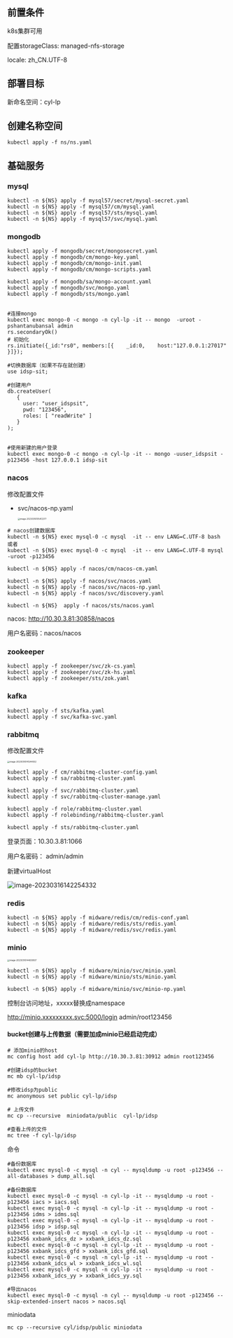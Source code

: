 ## 前置条件

k8s集群可用

配置storageClass: managed-nfs-storage

locale: zh_CN.UTF-8



## 部署目标

新命名空间：cyl-lp



## 创建名称空间

```
kubectl apply -f ns/ns.yaml
```

## 基础服务

### mysql

```
kubectl -n ${NS} apply -f mysql57/secret/mysql-secret.yaml
kubectl -n ${NS} apply -f mysql57/cm/mysql.yaml
kubectl -n ${NS} apply -f mysql57/sts/mysql.yaml
kubectl -n ${NS} apply -f mysql57/svc/mysql.yaml
```

### mongodb

```
kubectl apply -f mongodb/secret/mongosecret.yaml
kubectl apply -f mongodb/cm/mongo-key.yaml
kubectl apply -f mongodb/cm/mongo-init.yaml
kubectl apply -f mongodb/cm/mongo-scripts.yaml

kubectl apply -f mongodb/sa/mongo-account.yaml
kubectl apply -f mongodb/svc/mongo.yaml
kubectl apply -f mongodb/sts/mongo.yaml


#连接mongo
kubectl exec mongo-0 -c mongo -n cyl-lp -it -- mongo  -uroot -pshantanubansal admin
rs.secondaryOk()
# 初始化
rs.initiate({_id:"rs0", members:[{    _id:0,    host:"127.0.0.1:27017" }]});

#切换数据库（如果不存在就创建）
use idsp-sit;

#创建用户
db.createUser(
   {
     user: "user_idspsit",
     pwd: "123456",
     roles: [ "readWrite" ]
   }
);


#使用新建的用户登录
kubectl exec mongo-0 -c mongo -n cyl-lp -it -- mongo -uuser_idspsit -p123456 -host 127.0.0.1 idsp-sit
```

### nacos

修改配置文件

- svc/nacos-np.yaml

  <img src="./assets/image-20230316105412377-8935256.png" alt="image-20230316105412377" style="zoom: 33%;" />

```
# nacos创建数据库
kubectl -n ${NS} exec mysql-0 -c mysql  -it -- env LANG=C.UTF-8 bash
或者
kubectl -n ${NS} exec mysql-0 -c mysql  -it -- env LANG=C.UTF-8 mysql -uroot -p123456

kubectl -n ${NS} apply -f nacos/cm/nacos-cm.yaml

kubectl -n ${NS} apply -f nacos/svc/nacos.yaml
kubectl -n ${NS} apply -f nacos/svc/nacos-np.yaml
kubectl -n ${NS} apply -f nacos/svc/discovery.yaml

kubectl -n ${NS}  apply -f nacos/sts/nacos.yaml

```

nacos: http://10.30.3.81:30858/nacos

用户名密码：nacos/nacos



### zookeeper

```
kubectl apply -f zookeeper/svc/zk-cs.yaml
kubectl apply -f zookeeper/svc/zk-hs.yaml
kubectl apply -f zookeeper/sts/zok.yaml

```

### kafka

```
kubectl apply -f sts/kafka.yaml
kubectl apply -f svc/kafka-svc.yaml
```

### rabbitmq

修改配置文件

<img src="./assets/image-20230316141244932-8947166.png" alt="image-20230316141244932" style="zoom:33%;" />

```
kubectl apply -f cm/rabbitmq-cluster-config.yaml
kubectl apply -f sa/rabbitmq-cluster.yaml

kubectl apply -f svc/rabbitmq-cluster.yaml
kubectl apply -f svc/rabbitmq-cluster-manage.yaml

kubectl apply -f role/rabbitmq-cluster.yaml
kubectl apply -f rolebinding/rabbitmq-cluster.yaml

kubectl apply -f sts/rabbitmq-cluster.yaml
```



登录页面：10.30.3.81:1066

用户名密码：  admin/admin



新建virtualHost

![image-20230316142254332](./assets/image-20230316142254332-8947775.png)

### redis

```
kubectl -n ${NS} apply -f midware/redis/cm/redis-conf.yaml
kubectl -n ${NS} apply -f midware/redis/sts/redis.yaml
kubectl -n ${NS} apply -f midware/redis/svc/redis.yaml
```

### minio

<img src="./assets/image-20230316144839507-8949321.png" alt="image-20230316144839507" style="zoom:33%;" />

```
kubectl -n ${NS} apply -f midware/minio/svc/minio.yaml
kubectl -n ${NS} apply -f midware/minio/sts/minio.yaml

kubectl -n ${NS} apply -f midware/minio/svc/minio-np.yaml
```



控制台访问地址，xxxxx替换成namespace

http://minio.xxxxxxxxx.svc:5000/login
admin/root123456



#### bucket创建与上传数据（需要加成minio已经启动完成）

```
# 添加minio的host
mc config host add cyl-lp http://10.30.3.81:30912 admin root123456

#创建idsp的bucket
mc mb cyl-lp/idsp

#修改idsp为public
mc anonymous set public cyl-lp/idsp

# 上传文件
mc cp --recursive  miniodata/public  cyl-lp/idsp

#查看上传的文件
mc tree -f cyl-lp/idsp
```



命令

```
#备份数据库
kubectl exec mysql-0 -c mysql -n cyl -- mysqldump -u root -p123456 --all-databases > dump_all.sql

#备份数据库
kubectl exec mysql-0 -c mysql -n cyl-lp -it -- mysqldump -u root -p123456 iacs > iacs.sql
kubectl exec mysql-0 -c mysql -n cyl-lp -it -- mysqldump -u root -p123456 idms > idms.sql
kubectl exec mysql-0 -c mysql -n cyl-lp -it -- mysqldump -u root -p123456 idsp > idsp.sql
kubectl exec mysql-0 -c mysql -n cyl-lp -it -- mysqldump -u root -p123456 xxbank_idcs_dz > xxbank_idcs_dz.sql
kubectl exec mysql-0 -c mysql -n cyl-lp -it -- mysqldump -u root -p123456 xxbank_idcs_gfd > xxbank_idcs_gfd.sql
kubectl exec mysql-0 -c mysql -n cyl-lp -it -- mysqldump -u root -p123456 xxbank_idcs_wl > xxbank_idcs_wl.sql
kubectl exec mysql-0 -c mysql -n cyl-lp -it -- mysqldump -u root -p123456 xxbank_idcs_yy > xxbank_idcs_yy.sql

#导出nacos
kubectl exec mysql-0 -c mysql -n cyl -- mysqldump -u root -p123456 --skip-extended-insert nacos > nacos.sql
```



miniodata

```
mc cp --recursive cyl/idsp/public miniodata
```

